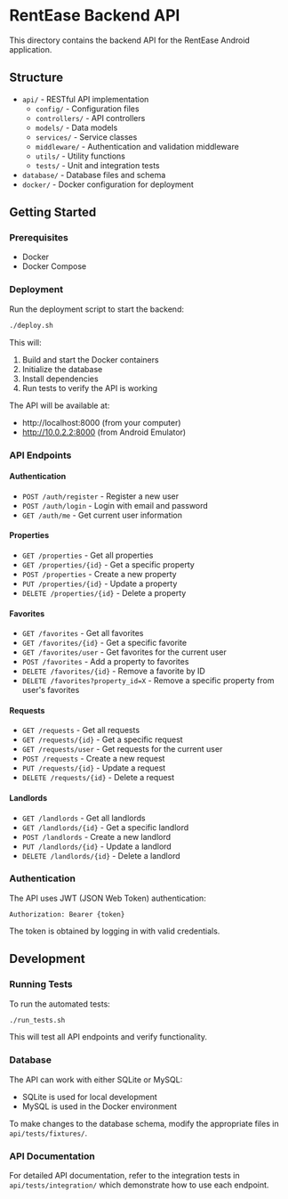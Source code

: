 # RentEase Backend API

This directory contains the backend API for the RentEase Android application.

## Structure

- `api/` - RESTful API implementation
  - `config/` - Configuration files
  - `controllers/` - API controllers
  - `models/` - Data models
  - `services/` - Service classes
  - `middleware/` - Authentication and validation middleware
  - `utils/` - Utility functions
  - `tests/` - Unit and integration tests
- `database/` - Database files and schema
- `docker/` - Docker configuration for deployment

## Getting Started

### Prerequisites

- Docker
- Docker Compose

### Deployment

Run the deployment script to start the backend:

```bash
./deploy.sh
```

This will:
1. Build and start the Docker containers
2. Initialize the database
3. Install dependencies
4. Run tests to verify the API is working

The API will be available at:
- http://localhost:8000 (from your computer)
- http://10.0.2.2:8000 (from Android Emulator)

### API Endpoints

#### Authentication

- `POST /auth/register` - Register a new user
- `POST /auth/login` - Login with email and password
- `GET /auth/me` - Get current user information

#### Properties

- `GET /properties` - Get all properties
- `GET /properties/{id}` - Get a specific property
- `POST /properties` - Create a new property
- `PUT /properties/{id}` - Update a property
- `DELETE /properties/{id}` - Delete a property

#### Favorites

- `GET /favorites` - Get all favorites
- `GET /favorites/{id}` - Get a specific favorite
- `GET /favorites/user` - Get favorites for the current user
- `POST /favorites` - Add a property to favorites
- `DELETE /favorites/{id}` - Remove a favorite by ID
- `DELETE /favorites?property_id=X` - Remove a specific property from user's favorites

#### Requests

- `GET /requests` - Get all requests
- `GET /requests/{id}` - Get a specific request
- `GET /requests/user` - Get requests for the current user
- `POST /requests` - Create a new request
- `PUT /requests/{id}` - Update a request
- `DELETE /requests/{id}` - Delete a request

#### Landlords

- `GET /landlords` - Get all landlords
- `GET /landlords/{id}` - Get a specific landlord
- `POST /landlords` - Create a new landlord
- `PUT /landlords/{id}` - Update a landlord
- `DELETE /landlords/{id}` - Delete a landlord

### Authentication

The API uses JWT (JSON Web Token) authentication:

```
Authorization: Bearer {token}
```

The token is obtained by logging in with valid credentials.

## Development

### Running Tests

To run the automated tests:

```bash
./run_tests.sh
```

This will test all API endpoints and verify functionality.

### Database

The API can work with either SQLite or MySQL:

- SQLite is used for local development
- MySQL is used in the Docker environment

To make changes to the database schema, modify the appropriate files in `api/tests/fixtures/`.

### API Documentation

For detailed API documentation, refer to the integration tests in `api/tests/integration/` which demonstrate how to use each endpoint.
